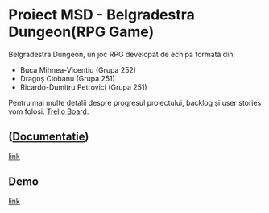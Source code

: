 # Proiect MSD - Belgradestra Dungeon(RPG Game)

Belgradestra Dungeon, un joc RPG developat de echipa formată din:

- Buca Mihnea-Vicentiu (Grupa 252)
- Dragoș Ciobanu (Grupa 251)
- Ricardo-Dumitru Petrovici (Grupa 251)

Pentru mai multe detalii despre progresul proiectului, backlog și user stories vom folosi: [Trello Board](https://trello.com/invite/b/pEjZSd6s/ATTIddc018db9c046f6478649aff84e14d034EE12CEC/proiect-mds).

## ([Documentatie](https://github.com/dragosc1/MDS-Proiect/wiki/Begadrestra-Wiki))

[link](https://github.com/dragosc1/MDS-Proiect/wiki/Begadrestra-Wiki)

## Demo

[link](https://www.youtube.com/watch?v=_xb_0pcFm_A)

